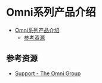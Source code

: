 # Omni系列产品介绍

<!--ts-->
* [Omni系列产品介绍](#omni系列产品介绍)
   * [参考资源](#参考资源)

<!-- Created by https://github.com/ekalinin/github-markdown-toc -->
<!-- Added by: runner, at: Tue Sep  6 16:17:08 UTC 2022 -->

<!--te-->

## 参考资源

- [Support - The Omni Group](https://support.omnigroup.com/manuals/)